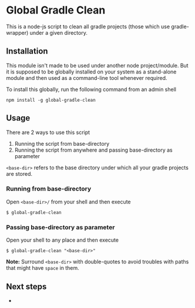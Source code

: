 # Global Gradle Clean

This is a node-js script to clean all gradle projects (those which use gradle-wrapper) under a given directory.

## Installation

This module isn't made to be used under another node project/module. But it is supposed to be globally installed on your system as a stand-alone module and then used as a command-line tool whenever required.

To install this globally, run the following command from an admin shell

```shell
npm install -g global-gradle-clean
```

## Usage

There are 2 ways to use this script

1. Running the script from base-directory
2. Running the script from anywhere and passing base-directory as parameter

`<base-dir>` refers to the base directory under which all your gradle projects are stored.

### Running from base-directory

Open `<base-dir>/` from your shell and then execute

```shell
$ global-gradle-clean
```

### Passing base-directory as parameter

Open your shell to any place and then execute

```shell
$ global-gradle-clean "<base-dir>"
```

__Note:__ Surround `<base-dir>` with double-quotes to avoid troubles with paths that might have `space` in them.

## Next steps

- 
